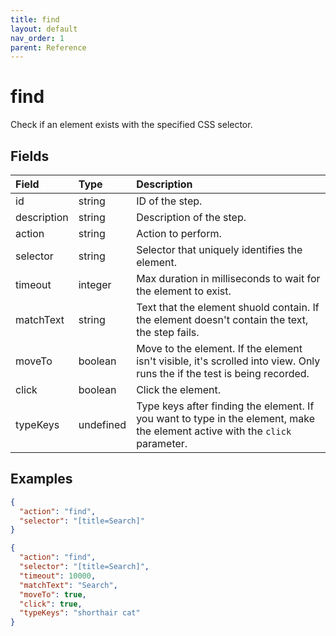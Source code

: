 ```yaml
---
title: find
layout: default
nav_order: 1
parent: Reference
---
```


# find

Check if an element exists with the specified CSS selector.

## Fields

Field | Type | Description
:-- | :-- | :--
id | string | ID of the step.
description | string | Description of the step.
action | string | Action to perform.
selector | string | Selector that uniquely identifies the element.
timeout | integer | Max duration in milliseconds to wait for the element to exist.
matchText | string | Text that the element shuold contain. If the element doesn't contain the text, the step fails.
moveTo | boolean | Move to the element. If the element isn't visible, it's scrolled into view. Only runs the if the test is being recorded.
click | boolean | Click the element.
typeKeys | undefined | Type keys after finding the element. If you want to type in the element, make the element active with the `click` parameter.

## Examples

```json
{
  "action": "find",
  "selector": "[title=Search]"
}
```

```json
{
  "action": "find",
  "selector": "[title=Search]",
  "timeout": 10000,
  "matchText": "Search",
  "moveTo": true,
  "click": true,
  "typeKeys": "shorthair cat"
}
```
